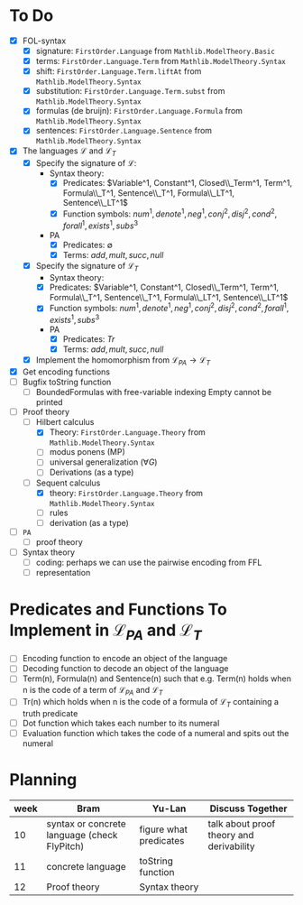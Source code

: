 # To Do
- [x] FOL-syntax
  - [X] signature: `FirstOrder.Language` from `Mathlib.ModelTheory.Basic`
  - [X] terms: `FirstOrder.Language.Term` from `Mathlib.ModelTheory.Syntax`
  - [X] shift: `FirstOrder.Language.Term.liftAt` from `Mathlib.ModelTheory.Syntax`
  - [X] substitution: `FirstOrder.Language.Term.subst` from `Mathlib.ModelTheory.Syntax`
  - [X] formulas (de bruijn): `FirstOrder.Language.Formula` from `Mathlib.ModelTheory.Syntax`
  - [X] sentences: `FirstOrder.Language.Sentence` from `Mathlib.ModelTheory.Syntax`
- [X] The languages $\mathcal{L}$ and $\mathcal{L}_T$
  - [X] Specify the signature of $\mathcal{L}$:
    - Syntax theory:   
      - [X] Predicates: $Variable^1, Constant^1, Closed\\_Term^1, Term^1, Formula\\_T^1, Sentence\\_T^1, Formula\\_LT^1, Sentence\\_LT^1$
      - [X] Function symbols: $num^1, denote^1, neg^1, conj^2, disj^2, cond^2, forall^1, exists^1, subs^3$
    - PA
      - [x] Predicates: $\emptyset$
      - [X] Terms: $add,mult,succ,null$ 
  - [X] Specify the signature of $\mathcal{L}_T$
      - Syntax theory:   
      - [X] Predicates: $Variable^1, Constant^1, Closed\\_Term^1, Term^1, Formula\\_T^1, Sentence\\_T^1, Formula\\_LT^1, Sentence\\_LT^1$
      - [X] Function symbols: $num^1, denote^1, neg^1, conj^2, disj^2, cond^2, forall^1, exists^1, subs^3$
    - PA
      - [x] Predicates: $Tr$
      - [X] Terms: $add,mult,succ,null$ 
  - [X] Implement the homomorphism from $\mathcal{L}_{PA}\to \mathcal{L}_T$
- [X] Get encoding functions
- [ ] Bugfix toString function
  - [ ] BoundedFormulas with free-variable indexing Empty cannot be printed
- [ ] Proof theory
  - [ ] Hilbert calculus
    - [X] Theory: `FirstOrder.Language.Theory` from `Mathlib.ModelTheory.Syntax`
    - [ ] modus ponens (MP)
    - [ ] universal generalization ($\forall G$)
    - [ ] Derivations (as a type)
  - [ ] Sequent calculus
    - [X] theory: `FirstOrder.Language.Theory` from `Mathlib.ModelTheory.Syntax`
    - [ ] rules
    - [ ] derivation (as a type)
- [ ] $\texttt{PA}$
  - [ ] proof theory
- [ ] Syntax theory
  - [ ] coding: perhaps we can use the pairwise encoding from FFL
  - [ ] representation
     
# Predicates and Functions To Implement in $\mathcal{L}_{PA}$ and $\mathcal{L}_T$
- [ ] Encoding function to encode an object of the language
- [ ] Decoding function to decode an object of the language
- [ ] Term(n), Formula(n) and Sentence(n) such that e.g. Term(n) holds when n is the code of a term of $\mathcal{L}_{PA}$ and $\mathcal{L}_T$
- [ ] Tr(n) which holds when n is the code of a formula of $\mathcal{L}_{T}$ containing a truth predicate 
- [ ] Dot function which takes each number to its numeral
- [ ] Evaluation function which takes the code of a numeral and spits out the numeral
     
# Planning
| week | Bram | Yu-Lan | Discuss Together |
|---|---|---|---|
| 10 | syntax or concrete  language (check FlyPitch) | figure what predicates | talk about proof theory and derivability |
| 11 | concrete language  | toString function |  |
| 12 | Proof theory | Syntax theory |  |
